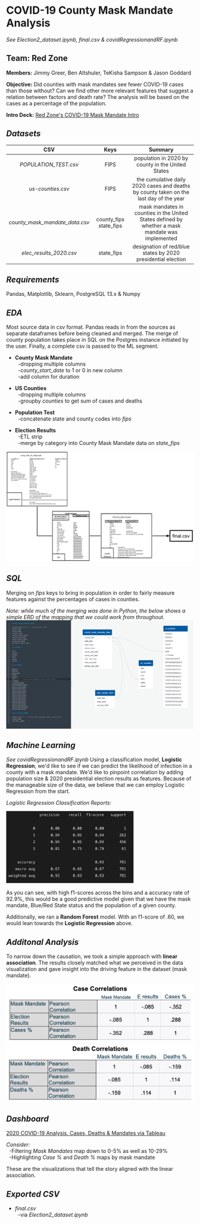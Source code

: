 # COVID-19 County Mask Mandate Analysis
*See Election2_dataset.ipynb, final.csv & covidRegressionandRF.ipynb*

## Team: Red Zone

**Members:** Jimmy Greer, Ben Altshuler, TeKisha Sampson &amp; Jason Goddard


**Objective:** Did counties with mask mandates see fewer COVID-19 cases than those without?  Can we find other more relevant features that suggest a relation between factors and death rate?  The analysis will be based on the cases as a percentage of the population.  

**Intro Deck:** [Red Zone's COVID-19 Mask Mandate Intro](https://docs.google.com/presentation/d/16n0RSISNJ638HoVZlOlderMXyFtMTKz3fehBtG4oSqQ/edit#slide=id.p "Red Zone's COVID-19 Mask Mandate Intro") 

## ***Datasets***

| CSV | Keys | Summary |
| :---: | :---: | :---: |
| *POPULATION_TEST.csv* | FIPS | population in 2020 by county in the United States |
| *us-counties.csv* | FIPS | the cumulative daily 2020 cases and deaths by county taken on the last day of the year |
| *county_mask_mandate_data.csv* | county_fips state_fips | mask mandates in counties in the United States defined by whether a mask mandate was implemented | 
| *elec_results_2020.csv* | state_fips | designation of red/blue states by 2020 presidential election |


## ***Requirements***

Pandas, Matplotlib, Sklearn, PostgreSQL 13.x & Numpy

## ***EDA***
Most source data in csv format. Pandas reads in from the sources as separate dataframes before being cleaned and merged. The merge of county population takes place in SQL on the Postgres instance initiated by the user. Finally, a complete csv is passed to the ML segment. 

- **County Mask Mandate** <br>
&nbsp;&nbsp;-dropping multiple columns <br>
&nbsp;&nbsp;-*county_start_date* to 1 or 0 in new column <br>
&nbsp;&nbsp;-add column for duration 

- **US Counties** <br>
&nbsp;&nbsp;-dropping multiple columns <br>
&nbsp;&nbsp;-groupby *counties* to get sum of cases and deaths

- **Population Test** <br>
&nbsp;&nbsp;-concatenate state and county codes into *fips*


- **Election Results** <br>
&nbsp;&nbsp;-ETL strip <br>
&nbsp;&nbsp;-merge by category into County Mask Mandate data on *state_fips*

![alt_text](https://github.com/Jimmygjr10/Covid19_Mask_Mandate/blob/READ.ME/Resources/FlowChart.png)

## ***SQL***

Merging on *fips* keys to bring in population in order to fairly measure features against the percentages of cases in counties.

*Note: while much of the merging was done in Python, the below shows a simple ERD of the mapping that we could work from throughout.*  
![alt text](https://github.com/Jimmygjr10/Covid19_Mask_Mandate/blob/main/database_covid_rev2.png)

## ***Machine Learning***
*See covidRegressionandRF.ipynb*
Using a classification model, **Logistic Regression**, we'd like to see if we can predict the likelihood of infection in a county with a mask mandate.  We'd like to pinpoint correlation by adding population size & 2020 presidential election results as features.  Because of the manageable size of the data, we believe that we can employ Logistic Regression from the start.  

*Logistic Regression Classification Reports:* <br>

![alt text](https://github.com/Jimmygjr10/Covid19_Mask_Mandate/blob/READ.ME/Resources/ClassReport.png) <br>

As you can see, with high f1-scores across the bins and a accuracy rate of 92.9%, this would be a good predictive model given that we have the mask mandate, Blue/Red State status and the population of a given county.  

Additionally, we ran a **Random Forest** model.  With an f1-score of .60, we would lean towards the **Logistic Regression** above.  

## ***Additonal Analysis***
To narrow down the causation, we took a simple approach with **linear association**.  The results closely matched what we perceived in the data visualization and gave insight into the driving feature in the dataset (mask mandate).  

![alt text](https://github.com/Jimmygjr10/Covid19_Mask_Mandate/blob/READ.ME/Resources/CaseCorr.png)
![alt text](https://github.com/Jimmygjr10/Covid19_Mask_Mandate/blob/READ.ME/Resources/DeathCorr.png)

## ***Dashboard***

[2020 COVID-19 Analysis.  Cases, Deaths & Mandates via Tableau](https://public.tableau.com/app/profile/jason.goddard/viz/COVID-19MaskMandateFP/Story1?publish=yes "Red Zone's COVID-19 Mask Mandate Intro")

*Consider:* <br>
&nbsp;&nbsp;-Filtering *Mask Mandates* map down to 0-5% as well as 10-29% <br>
&nbsp;&nbsp;-Highlighting *Case %* and *Death %* maps by mask mandate  <br>

These are the visualizations that tell the story aligned with the linear association.  

## ***Exported CSV***
- *final.csv* <br>
&nbsp;&nbsp;-via *Election2_dataset.ipynb* <br>

